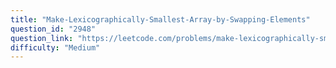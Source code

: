 ```yaml
---
title: "Make-Lexicographically-Smallest-Array-by-Swapping-Elements"
question_id: "2948"
question_link: "https://leetcode.com/problems/make-lexicographically-smallest-array-by-swapping-elements/"
difficulty: "Medium"
---
```


